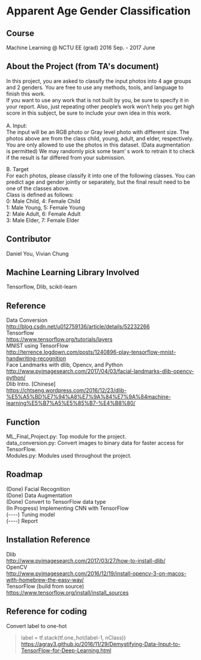 # Apparent Age Gender Classification

## Course
Machine Learning @ NCTU EE (grad) 2016 Sep. - 2017 June

## About the Project (from TA's document)
In this project, you are asked to classify the input photos into 4 age groups and 2 genders. You are free to use any methods, tools, and language to finish this work. <br/>
If you want to use any work that is not built by you, be sure to specify it in your report. Also, just repeating other people’s work won’t help you get high score in this subject, be sure to include your own idea in this work. <br/> <br/>
A. Input: <br/>
The input will be an RGB photo or Gray level photo with different size. The photos above are from the class child, young, adult, and elder, respectively. <br/>
You are only allowed to use the photos in this dataset. (Data augmentation is permitted) We may randomly pick some team’ s work to retrain it to check if the result is far differed from your submission. <br/>

B. Target <br/>
For each photos, please classify it into one of the following classes. You can predict age and gender jointly or separately, but the final result need to be one of the classes above. <br/>
Class is defined as follows: <br/>
0: Male Child, 4: Female Child <br/>
1: Male Young, 5: Female Young <br/>
2: Male Adult, 6: Female Adult <br/>
3: Male Elder, 7: Female Elder <br/>

## Contributor
Daniel You, Vivian Chung

## Machine Learning Library Involved
Tensorflow, Dlib, scikit-learn

## Reference
Data Conversion <br/> 
http://blog.csdn.net/u012759136/article/details/52232266 <br/>
Tensorflow      <br/>
https://www.tensorflow.org/tutorials/layers <br/>
MNIST using TensorFlow <br/>
http://terrence.logdown.com/posts/1240896-play-tensorflow-mnist-handwriting-recognition <br/>
Face Landmarks with dlib, Opencv, and Python <br/>
http://www.pyimagesearch.com/2017/04/03/facial-landmarks-dlib-opencv-python/ <br/>
Dlib Intro. [Chinese] <br/>
https://chtseng.wordpress.com/2016/12/23/dlib-%E5%A5%BD%E7%94%A8%E7%9A%84%E7%9A%84machine-learning%E5%B7%A5%E5%85%B7-%E4%B8%80/ <br/>


## Function
ML\_Final\_Project.py: Top module for the project. <br/>
data\_conversion.py: Convert images to binary data for faster access for TensorFlow.<br />
Modules.py: Modules used throughout the project. <br/>

## Roadmap
(Done) Facial Recognition <br/>
(Done) Data Augmentation  <br/>
(Done) Convert to TensorFlow data type <br/>
(In Progress) Implementing CNN with TensorFlow <br/>
(----) Tuning model <br/>
(----) Report <br/>

## Installation Reference
Dlib <br/>
http://www.pyimagesearch.com/2017/03/27/how-to-install-dlib/ <br/>
OpenCV <br/>
http://www.pyimagesearch.com/2016/12/19/install-opencv-3-on-macos-with-homebrew-the-easy-way/ <br/>
TensorFlow (build from source) <br/>
https://www.tensorflow.org/install/install_sources <br/>

## Reference for coding
Convert label to one-hot <br/>
> label = tf.stack(tf.one\_hot(label-1, nClass)) <br/>
https://agray3.github.io/2016/11/29/Demystifying-Data-Input-to-TensorFlow-for-Deep-Learning.html <br/>

